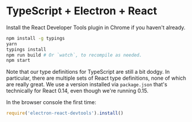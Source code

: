# TypeScript + Electron + React

Install the React Developer Tools plugin in Chrome if you haven't already.

```sh
npm install -g typings
yarn
typings install
npm run build # Or `watch`, to recompile as needed.
npm start
```

Note that our type definitions for TypeScript are still a bit dodgy.  In
particular, there are multiple sets of React type definitions, none of
which are really great.  We use a version installed via `package.json`
that's technically for React 0.14, even though we're running 0.15.

In the browser console the first time:

```js
require('electron-react-devtools').install()
```
